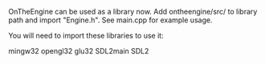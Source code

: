 OnTheEngine can be used as a library now.
Add ontheengine/src/ to library path and import "Engine.h".
See main.cpp for example usage.

You will need to import these libraries to use it:

mingw32
opengl32
glu32
SDL2main
SDL2

